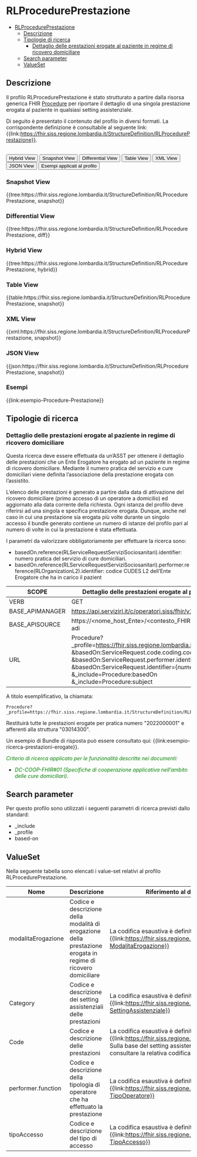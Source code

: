 # RLProcedurePrestazione

- [RLProcedurePrestazione](#rlprocedureprestazione)
  - [Descrizione](#descrizione)
  - [Tipologie di ricerca](#tipologie-di-ricerca)
    - [Dettaglio delle prestazioni erogate al paziente in regime di ricovero domiciliare](#dettaglio-delle-prestazioni-erogate-al-paziente-in-regime-di-ricovero-domiciliare)
  - [Search parameter](#search-parameter)
  - [ValueSet](#valueset)


## Descrizione
Il profilo RLProcedurePrestazione è stato strutturato a partire dalla risorsa generica FHIR [Procedure](http://hl7.org/fhir/R4/procedure.html) per riportare il dettaglio di una singola prestazione erogata al paziente in qualsiasi setting assistenziale.

Di seguito è presentato il contenuto del profilo in diversi formati. La corrispondente definizione è consultabile al seguente link: {{link:https://fhir.siss.regione.lombardia.it/StructureDefinition/RLProcedurePrestazione}}.

<br>
<div class="tab">
  <button class="tablinks active" onclick="openTab(event, 'Hybrid View')">Hybrid View</button>
  <button class="tablinks" onclick="openTab(event, 'Snapshot View')">Snapshot View</button>
  <button class="tablinks" onclick="openTab(event, 'Differential View')">Differential View</button>
  <button class="tablinks" onclick="openTab(event, 'Table View')">Table View</button>
  <button class="tablinks" onclick="openTab(event, 'XML View')">XML View</button>
  <button class="tablinks" onclick="openTab(event, 'JSON View')">JSON View</button>
  <button class="tablinks" onclick="openTab(event, 'Esempi')">Esempi applicati al profilo</button>
</div>

<div id="Snapshot View" class="tabcontent">
  <h3>Snapshot View</h3>
{{tree:https://fhir.siss.regione.lombardia.it/StructureDefinition/RLProcedurePrestazione, snapshot}}
</div>

<div id="Differential View" class="tabcontent">
  <h3>Differential View</h3>
{{tree:https://fhir.siss.regione.lombardia.it/StructureDefinition/RLProcedurePrestazione, diff}}
</div>

<div id="Hybrid View" class="tabcontent"  style="display:block">
  <h3>Hybrid View</h3>
{{tree:https://fhir.siss.regione.lombardia.it/StructureDefinition/RLProcedurePrestazione, hybrid}}
</div>

<div id="Table View" class="tabcontent">
  <h3>Table View</h3>
{{table:https://fhir.siss.regione.lombardia.it/StructureDefinition/RLProcedurePrestazione, snapshot}}
</div>

<div id="XML View" class="tabcontent">
  <h3>XML View</h3>
{{xml:https://fhir.siss.regione.lombardia.it/StructureDefinition/RLProcedurePrestazione, snapshot}}
</div>

<div id="JSON View" class="tabcontent">
  <h3>JSON View</h3>
{{json:https://fhir.siss.regione.lombardia.it/StructureDefinition/RLProcedurePrestazione, snapshot}}
</div>

<div id="Esempi" class="tabcontent">
  <h3>Esempi</h3>
  {{link:esempio-Procedure-Prestazione}}
<br>
</div>

<!-- ===================================================FINE SEZIONE=================================================== -->

## Tipologie di ricerca

###	Dettaglio delle prestazioni erogate al paziente in regime di ricovero domiciliare

Questa ricerca deve essere effettuata da un’ASST per ottenere il dettaglio delle prestazioni che un Ente Erogatore ha erogato ad un paziente in regime di ricovero domiciliare. Mediante il numero pratica del servizio e cure domiciliari viene definita l’associazione della prestazione erogata con l’assistito.  

L’elenco delle prestazioni è generato a partire dalla data di attivazione del ricovero domiciliare (primo accesso di un operatore a domicilio) ed aggiornato alla data corrente della richiesta. Ogni istanza del profilo deve riferirsi ad una singola e specifica prestazione erogata. Dunque, anche nel caso in cui una prestazione sia erogata più volte durante un singolo accesso il bundle generato contiene un numero di istanze del profilo pari al numero di volte in cui la prestazione è stata effettuata.

I parametri da valorizzare obbligatoriamente per effettuare la ricerca sono:
-	basedOn.reference(RLServiceRequestServiziSociosanitari).identifier: numero pratica del servizio di cure domiciliari.
-	basedOn.reference(RLServiceRequestServiziSociosanitari).performer.reference(RLOrganizationL2).identifier: codice CUDES L2 dell’Ente Erogatore che ha in carico il pazient

| SCOPE | Dettaglio delle prestazioni erogate al paziente in regime di ricovero domiciliare |
|---|---|
| VERB | GET |
| BASE_APIMANAGER | https://api.servizirl.it/c/operatori.siss/fhir/v1.0.0/npri |
| BASE_APISOURCE | https://\<nome_host_Ente\>/\<contesto_FHIR\>/\<codiceCudesL1\>/\<versione\>/erogazione-adi |
| URL | Procedure?_profile=https://fhir.siss.regione.lombardia.it/StructureDefinition/RLProcedurePrestazione<br>&basedOn:ServiceRequest.code.coding.code=CDOM<br>&basedOn:ServiceRequest.performer.identifier=\{_codiceLivello2_\}<br>&basedOn:ServiceRequest.identifier=\{_numeroPratica_\}<br>&_include=Procedure:basedOn<br>&_include=Procedure:subject |

A titolo esemplificativo, la chiamata: 

    Procedure?_profile=https://fhir.siss.regione.lombardia.it/StructureDefinition/RLProcedurePrestazione&basedOn:ServiceRequest.code.coding.code=CDOM&basedOn:ServiceRequest.performer.identifier=03014300&basedOn:ServiceRequest.identifier=2022000001&_include=Procedure:basedOn&_include=Procedure:subject

Restituirà tutte le prestazioni erogate per pratica numero "2022000001" e afferenti alla struttura "03014300".

Un esempio di Bundle di risposta può essere consultato qui: {{link:esempio-ricerca-prestazioni-erogate}}.

<em><font style="color:green">
_Criterio di ricerca applicato per le funzionalità descritte nei documenti:_
- _DC-COOP-FHIR#01 (Specifiche di cooperazione applicativa nell’ambito delle cure domiciliari)_</font></em>.


<!-- ===================================================FINE SEZIONE=================================================== -->

## Search parameter

Per questo profilo sono utilizzati i seguenti parametri di ricerca previsti dallo standard: 
- _include
- _profile
- based-on


<!-- ===================================================FINE SEZIONE=================================================== -->

## ValueSet

Nella seguente tabella sono elencati i value-set relativi al profilo RLProcedurePrestazione.

| Nome | Descrizione | Riferimento al dettaglio della codifica |
|---|---|---|
| modalitaErogazione | Codice e descrizione della modalità di erogazione della prestazione erogata in regime di ricovero domiciliare | La codifica esaustiva è definita dal ValueSet {{link:https://fhir.siss.regione.lombardia.it/ValueSet/SIAD-ModalitaErogazione}} |
| Category | Codice e descrizione dei setting assistenziali delle prestazioni | La codifica esaustiva è definita dal ValueSet {{link:https://fhir.siss.regione.lombardia.it/ValueSet/SGDT-SettingAssistenziale}} |
| Code | Codice e descrizione delle prestazioni  | La codifica esaustiva è definita dal ValueSet {{link:https://fhir.siss.regione.lombardia.it/ValueSet/Prestazioni}}. Sulla base del setting assistenziale di interesse è possibile consultare la relativa codifica delle prestazioni erogabili|
| performer.function | Codice e descrizione della tipologia di operatore che ha effettuato la prestazione | La codifica esaustiva è definita dal ValueSet {{link:https://fhir.siss.regione.lombardia.it/ValueSet/SIAD-TipoOperatore}} |
| tipoAccesso | Codice e descrizione del tipo di accesso | La codifica esaustiva è definita dal ValueSet {{link:https://fhir.siss.regione.lombardia.it/ValueSet/SIAD-TipoAccesso}} |